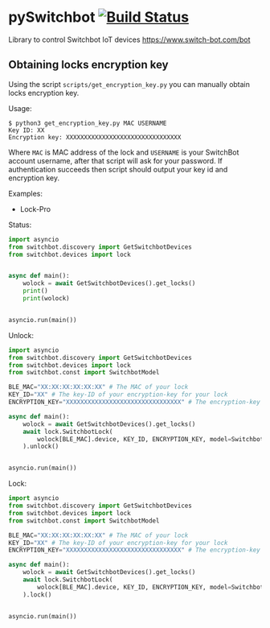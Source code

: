 # pySwitchbot [![Build Status](https://travis-ci.org/sblibs/pySwitchbot.svg?branch=master)](https://travis-ci.org/sblibs/pySwitchbot)

Library to control Switchbot IoT devices https://www.switch-bot.com/bot

## Obtaining locks encryption key

Using the script `scripts/get_encryption_key.py` you can manually obtain locks encryption key.

Usage:

```shell
$ python3 get_encryption_key.py MAC USERNAME
Key ID: XX
Encryption key: XXXXXXXXXXXXXXXXXXXXXXXXXXXXXXXX
```

Where `MAC` is MAC address of the lock and `USERNAME` is your SwitchBot account username, after that script will ask for your password.
If authentication succeeds then script should output your key id and encryption key.

Examples:

- Lock-Pro

Status:

```python
import asyncio
from switchbot.discovery import GetSwitchbotDevices
from switchbot.devices import lock


async def main():
    wolock = await GetSwitchbotDevices().get_locks()
    print()
    print(wolock)


asyncio.run(main())
```

Unlock:

```python
import asyncio
from switchbot.discovery import GetSwitchbotDevices
from switchbot.devices import lock
from switchbot.const import SwitchbotModel

BLE_MAC="XX:XX:XX:XX:XX:XX" # The MAC of your lock
KEY_ID="XX" # The key-ID of your encryption-key for your lock
ENCRYPTION_KEY="XXXXXXXXXXXXXXXXXXXXXXXXXXXXXXXX" # The encryption-key with key-ID "XX"

async def main():
    wolock = await GetSwitchbotDevices().get_locks()
    await lock.SwitchbotLock(
        wolock[BLE_MAC].device, KEY_ID, ENCRYPTION_KEY, model=SwitchbotModel.LOCK_PRO
    ).unlock()


asyncio.run(main())
```

Lock:

```python
import asyncio
from switchbot.discovery import GetSwitchbotDevices
from switchbot.devices import lock
from switchbot.const import SwitchbotModel

BLE_MAC="XX:XX:XX:XX:XX:XX" # The MAC of your lock
KEY_ID="XX" # The key-ID of your encryption-key for your lock
ENCRYPTION_KEY="XXXXXXXXXXXXXXXXXXXXXXXXXXXXXXXX" # The encryption-key with key-ID "XX"

async def main():
    wolock = await GetSwitchbotDevices().get_locks()
    await lock.SwitchbotLock(
        wolock[BLE_MAC].device, KEY_ID, ENCRYPTION_KEY, model=SwitchbotModel.LOCK_PRO
    ).lock()


asyncio.run(main())
```
